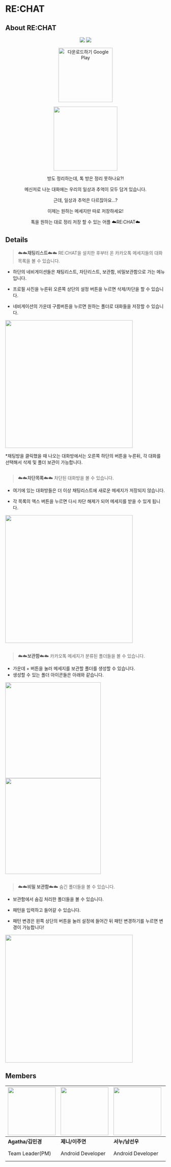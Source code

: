# RE:CHAT
## About RE:CHAT
<div align="center"><img src="https://img.shields.io/badge/Kotlin-7F52FF?style=flat-appveyor&logo=Kotlin&logoColor=white"/> <img src="https://img.shields.io/badge/Java-007396?style=flat-appveyor&logo=Java&logoColor=white"/> 

  <a href='https://play.google.com/store/apps/details?id=com.chat_soon_e.re_chat&pcampaignid=pcampaignidMKT-Other-global-all-co-prtnr-py-PartBadge-Mar2515-1' ><img alt='다운로드하기 Google Play' Width="170" src='https://play.google.com/intl/ko/badges/static/images/badges/ko_badge_web_generic.png'/></a>
  
<img src="https://user-images.githubusercontent.com/37200286/170323177-58da00c9-69ed-451e-af46-60e59d9d4f46.png" height="200">
  
  방도 정리하는데, 톡 방은 정리 못하나요?!

메신저로 나눈 대화에는 우리의 일상과 추억이 모두 담겨 있습니다.

근데, 일상과 추억은 다르잖아요...?

이제는 원하는 메세지만 따로 저장하세요!

톡을 원하는 대로 정리 저장 할 수 있는 어플
☁️RE:CHAT☁️
</div>

## Details
>☁️☁️**채팅리스트**☁️☁️ RE:CHAT을 설치한 후부터 온 카카오톡 메세지들의 대화목록을 볼 수 있습니다.

* 하단의 네비게이션들은 채팅리스트, 차단리스트, 보관함, 비밀보관함으로 가는 메뉴입니다.

* 프로필 사진을 누른뒤 오른쪽 상단의 설정 버튼을 누르면 삭제/차단을 할 수 있습니다.

* 네비게이션의 가운데 구름버튼을 누르면 원하는 폴더로 대화들을 저장할 수 있습니다.

<img src="https://user-images.githubusercontent.com/37200286/170315285-023f7127-f779-47aa-8136-c2ced4c23e35.png" height="400">

*채팅방을 클릭했을 때 나오는 대화방에서는 오른쪽 하단의 버튼을 누른뒤, 각 대화를 선택해서 삭제 및 폴더 보관이 가능합니다.

##

>☁️☁️**차단목록**☁️☁️ 차단된 대화방을 볼 수 있습니다.

* 여기에 있는 대화방들은 더 이상 채팅리스트에 새로운 메세지가 저장되지 않습니다.

* 각 목록의 엑스 버튼을 누르면 다시 차단 해제가 되어 메세지를 받을 수 있게 됩니다.

<img src="https://user-images.githubusercontent.com/37200286/170315284-ae2a1d8c-a231-4890-a3b6-b9e1a457cebf.png" height="400">

##

>☁️☁️**보관함**☁️☁️ 카카오톡 메세지가 분류된 폴더들을 볼 수 있습니다.

* 가운데 + 버튼을 눌러 메세지를 보관할 폴더를 생성할 수 있습니다. 
* 생성할 수 있는 폴더 아이콘들은 아래와 같습니다.

<img src="https://user-images.githubusercontent.com/37200286/170324964-c54157c0-c7cb-409e-875e-5b964d7fbe56.png" height="300"> <img src="https://user-images.githubusercontent.com/37200286/170315282-d50f61b6-1be6-48b5-a683-5870d4b1a969.png" height="300">

##

>☁️☁️**비밀 보관함**☁️☁️ 숨긴 폴더들을 볼 수 있습니다.

* 보관함에서 숨김 처리한 폴더들을 볼 수 있습니다.

* 패턴을 입력하고 들어갈 수 있습니다.

* 패턴 변경은 왼쪽 상단의 버튼을 눌러 설정에 들어간 뒤 패턴 변경하기를 누르면 변경이 가능합니다! 

<img src="https://user-images.githubusercontent.com/37200286/170324901-7e9a11ea-f602-4c58-a225-d00f7ac4b318.png" height="400">


## Members
<img src="https://user-images.githubusercontent.com/37200286/170320702-994492dc-8132-46aa-bb89-48f1c837556c.png" width="150">|<img src="https://user-images.githubusercontent.com/37200286/170320714-20f3a432-3432-4adf-a799-da89e96aaa92.png" width="150">|<img src="https://user-images.githubusercontent.com/37200286/170320707-05654267-b53a-4126-b54c-b1b87c06d675.png" width="150">|<img src="https://user-images.githubusercontent.com/37200286/170320711-2ae1ec5b-c029-42ae-aa13-42fda72856f0.png" width="150">
---|---|---|---|
**Agatha/김민경**|**제니/이주연**|**서누/남선우**|**제비/변재호**
Team Leader(PM)|Android Developer|Android Developer|Server Developer (Node.js)

